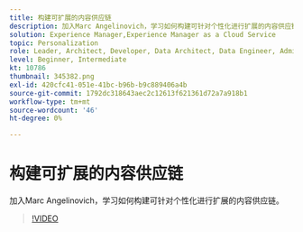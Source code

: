 ```yaml
---
title: 构建可扩展的内容供应链
description: 加入Marc Angelinovich，学习如何构建可针对个性化进行扩展的内容供应链。
solution: Experience Manager,Experience Manager as a Cloud Service
topic: Personalization
role: Leader, Architect, Developer, Data Architect, Data Engineer, Admin, User
level: Beginner, Intermediate
kt: 10786
thumbnail: 345382.png
exl-id: 420cfc41-051e-41bc-b96b-b9c889406a4b
source-git-commit: 1792dc318643aec2c12613f621361d72a7a918b1
workflow-type: tm+mt
source-wordcount: '46'
ht-degree: 0%

---
```


# 构建可扩展的内容供应链

加入Marc Angelinovich，学习如何构建可针对个性化进行扩展的内容供应链。

>[!VIDEO](https://video.tv.adobe.com/v/345382/?quality=12&learn=on)
